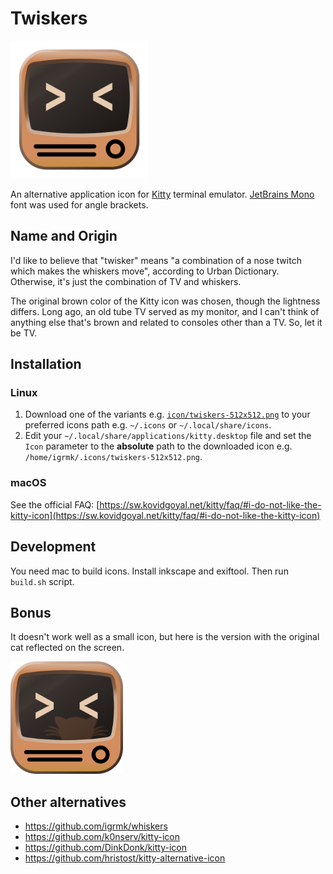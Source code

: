 Twiskers
========

<img src="icon/twiskers.svg" width="220"/>

An alternative application icon for [Kitty](https://sw.kovidgoyal.net/kitty/) terminal emulator.
[JetBrains Mono](https://www.jetbrains.com/lp/mono/) font was used for angle brackets.

Name and Origin
---------------

I'd like to believe that "twisker" means "a combination of a nose twitch which makes the whiskers move", according to Urban Dictionary.
Otherwise, it's just the combination of TV and whiskers.

The original brown color of the Kitty icon was chosen, though the lightness differs.
Long ago, an old tube TV served as my monitor,
and I can't think of anything else that's brown and related to consoles other than a TV.
So, let it be TV.

Installation
------------

### Linux

1. Download one of the variants e.g. [`icon/twiskers-512x512.png`](https://github.com/igrmk/twiskers/raw/main/icon/twiskers-512x512.png)
   to your preferred icons path e.g. `~/.icons` or `~/.local/share/icons`.
2. Edit your `~/.local/share/applications/kitty.desktop` file and set the `Icon` parameter to the **absolute** path to the downloaded icon e.g. `/home/igrmk/.icons/twiskers-512x512.png`.

### macOS

See the official FAQ: [https://sw.kovidgoyal.net/kitty/faq/#i-do-not-like-the-kitty-icon](https://sw.kovidgoyal.net/kitty/faq/#i-do-not-like-the-kitty-icon)

Development
-----------

You need mac to build icons. Install inkscape and exiftool. Then run `build.sh` script.

Bonus
-----

It doesn't work well as a small icon, but here is the version with the original cat reflected on the screen.

<img src="bonus/twiskers-cat.svg" width="180"/>

Other alternatives
------------------

* https://github.com/igrmk/whiskers
* https://github.com/k0nserv/kitty-icon
* https://github.com/DinkDonk/kitty-icon
* https://github.com/hristost/kitty-alternative-icon
